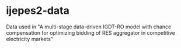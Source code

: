 # ijepes2-data
Data used in "A multi-stage data-driven IGDT-RO model with chance compensation for optimizing bidding of RES aggregator in competitive electricity markets"
